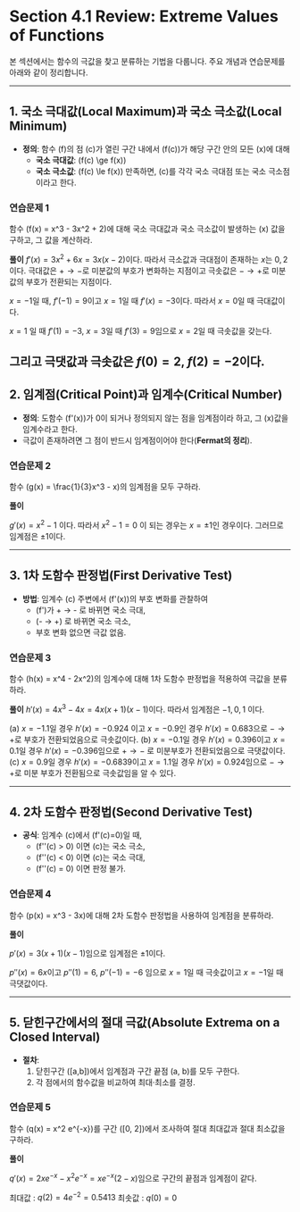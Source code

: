 

# Section 4.1 Review: Extreme Values of Functions

본 섹션에서는 함수의 극값을 찾고 분류하는 기법을 다룹니다. 주요 개념과 연습문제를 아래와 같이 정리합니다.

---

## 1. 국소 극대값(Local Maximum)과 국소 극소값(Local Minimum)
- **정의**: 함수 \(f\)의 점 \(c\)가 열린 구간 내에서 \(f(c)\)가 해당 구간 안의 모든 \(x\)에 대해 
  - **국소 극대값**: \(f(c) \ge f(x)\)
  - **국소 극소값**: \(f(c) \le f(x)\)
  만족하면, \(c\)를 각각 국소 극대점 또는 국소 극소점이라고 한다.

### 연습문제 1
함수 \(f(x) = x^3 - 3x^2 + 2\)에 대해 국소 극대값과 국소 극소값이 발생하는 \(x\) 값을 구하고, 그 값을 계산하라.

**풀이**
$f'(x) = 3x^2 + 6x = 3x(x - 2)$이다. 따라서 극소값과 극대점이 존재하는 $x$는 $0, 2$이다. 극대값은 $+ \to -$로 미분값의 부호가 변화하는 지점이고 극솟값은 $- \to +$로 미분값의 부호가 전환되는 지점이다. 

$x = -1$일 때, $f'(-1) = 9$이고 $x = 1$일 때 $f'(x) = -3$이다. 따라서 $x = 0$일 때 극대값이다.

$x = 1$ 일 때 $f'(1)= -3$, $x = 3$일 때 $f'(3) = 9$임으로 $x = 2$일 때 극솟값을 갖는다.

그리고 극댓값과 극솟값은 $f(0) = 2$, $f(2) = -2$이다.
---

## 2. 임계점(Critical Point)과 임계수(Critical Number)
- **정의**: 도함수 \(f'(x)\)가 0이 되거나 정의되지 않는 점을 임계점이라 하고, 그 \(x\)값을 임계수라고 한다.
- 극값이 존재하려면 그 점이 반드시 임계점이어야 한다(**Fermat의 정리**).

### 연습문제 2
함수 \(g(x) = \frac{1}{3}x^3 - x\)의 임계점을 모두 구하라.

**풀이**

$g'(x) = x^2 - 1$ 이다. 따라서 $x^2 -1 = 0$ 이 되는 경우는 $x = \pm 1$인 경우이다. 그러므로 임계점은 $\pm 1$이다.

---

## 3. 1차 도함수 판정법(First Derivative Test)
- **방법**: 임계수 \(c\) 주변에서 \(f'(x)\)의 부호 변화를 관찰하여 
  - \(f'\)가 + → - 로 바뀌면 국소 극대,
  - \(- → +\) 로 바뀌면 국소 극소,
  - 부호 변화 없으면 극값 없음.

### 연습문제 3
함수 \(h(x) = x^4 - 2x^2\)의 임계수에 대해 1차 도함수 판정법을 적용하여 극값을 분류하라.

**풀이**
$h'(x) = 4x^3 - 4x = 4x(x + 1)(x - 1)$이다. 따라서 임계점은 $-1, 0, 1$ 이다.

(a) $x = -1.1$일 경우 $h'(x) = -0.924$ 이고 $x = -0.9$인 경우 $h'(x) = 0.683$으로 $- \to +$로 부호가 전환되었음으로 극솟값이다.
(b) $x = -0.1$일 경우 $h'(x) = 0.396$이고 $x = 0.1$일 경우 $h'(x) = -0.396$임으로 $+ \to -$ 로 미분부호가 전환되었음으로 극댓값이다. 
(c) $x = 0.9$일 경우 $h'(x) = -0.6839$이고 $x = 1.1$일 경우 $h'(x) = 0.924$임으로 $- \to +$로 미분 부호가 전환됨으로 극솟값임을 알 수 있다.


---

## 4. 2차 도함수 판정법(Second Derivative Test)
- **공식**: 임계수 \(c\)에서 \(f'(c)=0\)일 때,
  - \(f''(c) > 0\) 이면 \(c\)는 국소 극소,
  - \(f''(c) < 0\) 이면 \(c\)는 국소 극대,
  - \(f''(c) = 0\) 이면 판정 불가.

### 연습문제 4
함수 \(p(x) = x^3 - 3x\)에 대해 2차 도함수 판정법을 사용하여 임계점을 분류하라.

**풀이**

$p'(x) = 3(x + 1)(x - 1)$임으로 임계점은 $\pm 1$이다. 

$p''(x) = 6x$이고 $p''(1) = 6$, $p''(-1) = -6$ 임으로 $x = 1$일 때 극솟값이고 $x = -1$일 때 극댓값이다.

---

## 5. 닫힌구간에서의 절대 극값(Absolute Extrema on a Closed Interval)
- **절차**:
  1. 닫힌구간 \([a,b]\)에서 임계점과 구간 끝점 \(a, b\)를 모두 구한다.
  2. 각 점에서의 함수값을 비교하여 최대·최소를 결정.

### 연습문제 5
함수 \(q(x) = x^2 e^{-x}\)를 구간 \([0, 2]\)에서 조사하여 절대 최대값과 절대 최소값을 구하라.

**풀이**

$q'(x) = 2xe^{-x} - x^2e^{-x} = xe^{-x}(2 - x)$임으로 구간의 끝점과 임계점이 같다.

최대값 : $q(2) = 4e^{-2} = 0.5413$
최솟값 : $q(0) = 0$
